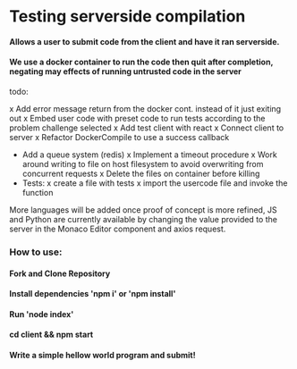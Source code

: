 # Testing serverside compilation

#### Allows a user to submit code from the client and have it ran serverside.

#### We use a docker container to run the code then quit after completion, negating may effects of running untrusted code in the server

todo:

x Add error message return from the docker cont. instead of it just exiting out
x Embed user code with preset code to run tests according to the problem challenge selected
x Add test client with react
x Connect client to server
x Refactor DockerCompile to use a success callback

- Add a queue system (redis)
  x Implement a timeout procedure
  x Work around writing to file on host filesystem to avoid overwriting from concurrent requests
  x Delete the files on container before killing
- Tests:
  x create a file with tests
  x import the usercode file and invoke the function

More languages will be added once proof of concept is more refined, JS and Python are currently available by changing
the value provided to the server in the Monaco Editor component and axios request.

### How to use:

#### Fork and Clone Repository

#### Install dependencies 'npm i' or 'npm install'

#### Run 'node index'

#### cd client && npm start

#### Write a simple hellow world program and submit!
